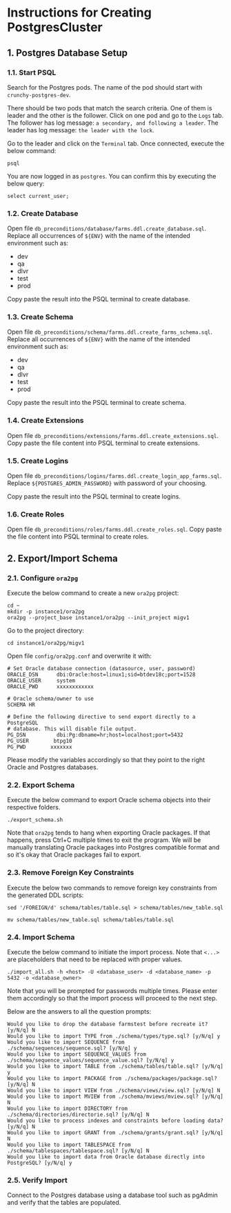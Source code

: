 # Instructions for Creating PostgresCluster

## 1. Postgres Database Setup

### 1.1. Start PSQL

Search for the Postgres pods. The name of the pod should start with `crunchy-postgres-dev`.

There should be two pods that match the search criteria. One of them is leader and the other is the follower. Click on one pod and go to the `Logs` tab. The follower has log message: `a secondary, and following a leader`. The leader has log message: `the leader with the lock`.

Go to the leader and click on the `Terminal` tab. Once connected, execute the below command:
```
psql
```

You are now logged in as `postgres`. You can confirm this by executing the below query:
```
select current_user;
```

### 1.2. Create Database

Open file `db_preconditions/database/farms.ddl.create_database.sql`. Replace all occurrences of `${ENV}` with the name of the intended environment such as:
* dev
* qa
* dlvr
* test
* prod

Copy paste the result into the PSQL terminal to create database.

### 1.3. Create Schema

Open file `db_preconditions/schema/farms.ddl.create_farms_schema.sql`. Replace all occurrences of `${ENV}` with the name of the intended environment such as:
* dev
* qa
* dlvr
* test
* prod

Copy paste the result into the PSQL terminal to create schema.

### 1.4. Create Extensions

Open file `db_preconditions/extensions/farms.ddl.create_extensions.sql`. Copy paste the file content into PSQL terminal to create extensions.

### 1.5. Create Logins

Open file `db_preconditions/logins/farms.ddl.create_login_app_farms.sql`. Replace `${POSTGRES_ADMIN_PASSWORD}` with password of your choosing.

Copy paste the result into the PSQL terminal to create logins.

### 1.6. Create Roles

Open file `db_preconditions/roles/farms.ddl.create_roles.sql`. Copy paste the file content into PSQL terminal to create roles.

## 2. Export/Import Schema

### 2.1. Configure `ora2pg`

Execute the below command to create a new `ora2pg` project:
```
cd ~
mkdir -p instance1/ora2pg
ora2pg --project_base instance1/ora2pg --init_project migv1
```

Go to the project directory:
```
cd instance1/ora2pg/migv1
```

Open file `config/ora2pg.conf` and overwrite it with:
```
# Set Oracle database connection (datasource, user, password)
ORACLE_DSN      dbi:Oracle:host=linux1;sid=btdev18c;port=1528
ORACLE_USER     system
ORACLE_PWD      xxxxxxxxxxxx

# Oracle schema/owner to use
SCHEMA HR

# Define the following directive to send export directly to a PostgreSQL
# database. This will disable file output.
PG_DSN          dbi:Pg:dbname=hr;host=localhost;port=5432
PG_USER        btpg10
PG_PWD        xxxxxxx
```

Please modify the variables accordingly so that they point to the right Oracle and Postgres databases.

### 2.2. Export Schema

Execute the below command to export Oracle schema objects into their respective folders.
```
./export_schema.sh
```

Note that `ora2pg` tends to hang when exporting Oracle packages. If that happens, press Ctrl+C multiple times to exit the program. We will be manually translating Oracle packages into Postgres compatible format and so it's okay that Oracle packages fail to export. 

### 2.3. Remove Foreign Key Constraints

Execute the below two commands to remove foreign key constraints from the generated DDL scripts:
```
sed '/FOREIGN/d' schema/tables/table.sql > schema/tables/new_table.sql

mv schema/tables/new_table.sql schema/tables/table.sql
```

### 2.4. Import Schema

Execute the below command to initiate the import process. Note that `<...>` are placeholders that need to be replaced with proper values.
```
./import_all.sh -h <host> -U <database_user> -d <database_name> -p 5432 -o <database_owner>
```

Note that you will be prompted for passwords multiple times. Please enter them accordingly so that the import process will proceed to the next step.

Below are the answers to all the question prompts:
```
Would you like to drop the database farmstest before recreate it? [y/N/q] N
Would you like to import TYPE from ./schema/types/type.sql? [y/N/q] y
Would you like to import SEQUENCE from ./schema/sequences/sequence.sql? [y/N/q] y
Would you like to import SEQUENCE_VALUES from ./schema/sequence_values/sequence_value.sql? [y/N/q] y
Would you like to import TABLE from ./schema/tables/table.sql? [y/N/q] y
Would you like to import PACKAGE from ./schema/packages/package.sql? [y/N/q] N
Would you like to import VIEW from ./schema/views/view.sql? [y/N/q] N
Would you like to import MVIEW from ./schema/mviews/mview.sql? [y/N/q] N
Would you like to import DIRECTORY from ./schema/directories/directorie.sql? [y/N/q] N
Would you like to process indexes and constraints before loading data? [y/N/q] N
Would you like to import GRANT from ./schema/grants/grant.sql? [y/N/q] N
Would you like to import TABLESPACE from ./schema/tablespaces/tablespace.sql? [y/N/q] N
Would you like to import data from Oracle database directly into PostgreSQL? [y/N/q] y
```

### 2.5. Verify Import

Connect to the Postgres database using a database tool such as pgAdmin and verify that the tables are populated.
